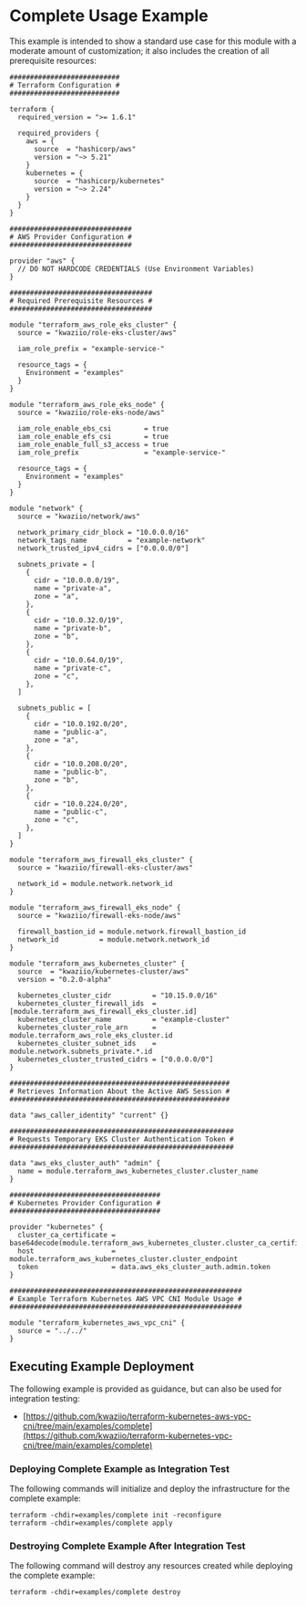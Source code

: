 # Complete Usage Example

This example is intended to show a standard use case for this module with a moderate amount of customization; it also includes the creation of all prerequisite resources:

```HCL
###########################
# Terraform Configuration #
###########################

terraform {
  required_version = ">= 1.6.1"

  required_providers {
    aws = {
      source  = "hashicorp/aws"
      version = "~> 5.21"
    }
    kubernetes = {
      source  = "hashicorp/kubernetes"
      version = "~> 2.24"
    }
  }
}

##############################
# AWS Provider Configuration #
##############################

provider "aws" {
  // DO NOT HARDCODE CREDENTIALS (Use Environment Variables)
}

###################################
# Required Prerequisite Resources #
###################################

module "terraform_aws_role_eks_cluster" {
  source = "kwaziio/role-eks-cluster/aws"

  iam_role_prefix = "example-service-"

  resource_tags = {
    Environment = "examples"
  }
}

module "terraform_aws_role_eks_node" {
  source = "kwaziio/role-eks-node/aws"

  iam_role_enable_ebs_csi        = true
  iam_role_enable_efs_csi        = true
  iam_role_enable_full_s3_access = true
  iam_role_prefix                = "example-service-"

  resource_tags = {
    Environment = "examples"
  }
}

module "network" {
  source = "kwaziio/network/aws"

  network_primary_cidr_block = "10.0.0.0/16"
  network_tags_name          = "example-network"
  network_trusted_ipv4_cidrs = ["0.0.0.0/0"]

  subnets_private = [
    {
      cidr = "10.0.0.0/19",
      name = "private-a",
      zone = "a",
    },
    {
      cidr = "10.0.32.0/19",
      name = "private-b",
      zone = "b",
    },
    {
      cidr = "10.0.64.0/19",
      name = "private-c",
      zone = "c",
    },
  ]

  subnets_public = [
    {
      cidr = "10.0.192.0/20",
      name = "public-a",
      zone = "a",
    },
    {
      cidr = "10.0.208.0/20",
      name = "public-b",
      zone = "b",
    },
    {
      cidr = "10.0.224.0/20",
      name = "public-c",
      zone = "c",
    },
  ]
}

module "terraform_aws_firewall_eks_cluster" {
  source = "kwaziio/firewall-eks-cluster/aws"

  network_id = module.network.network_id
}

module "terraform_aws_firewall_eks_node" {
  source = "kwaziio/firewall-eks-node/aws"

  firewall_bastion_id = module.network.firewall_bastion_id
  network_id          = module.network.network_id
}

module "terraform_aws_kubernetes_cluster" {
  source  = "kwaziio/kubernetes-cluster/aws"
  version = "0.2.0-alpha"

  kubernetes_cluster_cidr          = "10.15.0.0/16"
  kubernetes_cluster_firewall_ids  = [module.terraform_aws_firewall_eks_cluster.id]
  kubernetes_cluster_name          = "example-cluster"
  kubernetes_cluster_role_arn      = module.terraform_aws_role_eks_cluster.id
  kubernetes_cluster_subnet_ids    = module.network.subnets_private.*.id
  kubernetes_cluster_trusted_cidrs = ["0.0.0.0/0"]
}

######################################################
# Retrieves Information About the Active AWS Session #
######################################################

data "aws_caller_identity" "current" {}

#######################################################
# Requests Temporary EKS Cluster Authentication Token #
#######################################################

data "aws_eks_cluster_auth" "admin" {
  name = module.terraform_aws_kubernetes_cluster.cluster_name
}

#####################################
# Kubernetes Provider Configuration #
#####################################

provider "kubernetes" {
  cluster_ca_certificate = base64decode(module.terraform_aws_kubernetes_cluster.cluster_ca_certificate)
  host                   = module.terraform_aws_kubernetes_cluster.cluster_endpoint
  token                  = data.aws_eks_cluster_auth.admin.token
}

#########################################################
# Example Terraform Kubernetes AWS VPC CNI Module Usage #
#########################################################

module "terraform_kubernetes_aws_vpc_cni" {
  source = "../../"
}
```

## Executing Example Deployment

The following example is provided as guidance, but can also be used for integration testing:

* [https://github.com/kwaziio/terraform-kubernetes-aws-vpc-cni/tree/main/examples/complete](https://github.com/kwaziio/terraform-kubernetes-vpc-cni/tree/main/examples/complete)

### Deploying Complete Example as Integration Test

The following commands will initialize and deploy the infrastructure for the complete example:

```SHELL
terraform -chdir=examples/complete init -reconfigure
terraform -chdir=examples/complete apply
```

### Destroying Complete Example After Integration Test

The following command will destroy any resources created while deploying the complete example:

```SHELL
terraform -chdir=examples/complete destroy
```
